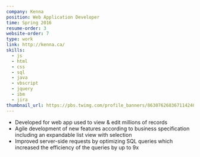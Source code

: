 ```yaml
---
company: Kenna
position: Web Application Developer
time: Spring 2016
resume-order: 3
website-order: 7
type: work
link: http://kenna.ca/
skills:
  - js
  - html
  - css
  - sql
  - java
  - vbscript
  - jquery
  - ibm
  - jira
thumbnail_url: https://pbs.twimg.com/profile_banners/863076268367114240/1499889237
---
```

- Developed for web app used to view & edit millions of records
- Agile development of new features according to business specification including an expandable list view with selection
- Improved server-side requests by optimizing SQL queries which increased the efficiency of the queries by up to 9x